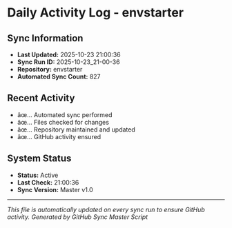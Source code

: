 ﻿# Daily Activity Log - envstarter

## Sync Information
- **Last Updated:** 2025-10-23 21:00:36
- **Sync Run ID:** 2025-10-23_21-00-36
- **Repository:** envstarter
- **Automated Sync Count:** 827

## Recent Activity
- âœ… Automated sync performed
- âœ… Files checked for changes
- âœ… Repository maintained and updated
- âœ… GitHub activity ensured

## System Status
- **Status:** Active
- **Last Check:** 21:00:36
- **Sync Version:** Master v1.0

---
*This file is automatically updated on every sync run to ensure GitHub activity.*
*Generated by GitHub Sync Master Script*
